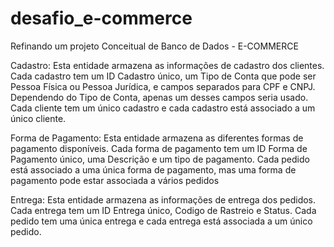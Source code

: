 # desafio_e-commerce
Refinando um projeto Conceitual de Banco de Dados - E-COMMERCE

Cadastro: Esta entidade armazena as informações de cadastro dos clientes. Cada cadastro tem um ID Cadastro único, um Tipo de Conta que pode ser Pessoa Física ou Pessoa Jurídica, e campos separados para CPF e CNPJ. Dependendo do Tipo de Conta, apenas um desses campos seria usado. Cada cliente tem um único cadastro e cada cadastro está associado a um único cliente.

Forma de Pagamento: Esta entidade armazena as diferentes formas de pagamento disponíveis. Cada forma de pagamento tem um ID Forma de Pagamento único, uma Descrição e um tipo de pagamento. Cada pedido está associado a uma única forma de pagamento, mas uma forma de pagamento pode estar associada a vários pedidos

Entrega: Esta entidade armazena as informações de entrega dos pedidos. Cada entrega tem um ID Entrega único, Codigo de Rastreio e Status. Cada pedido tem uma única entrega e cada entrega está associada a um único pedido.
